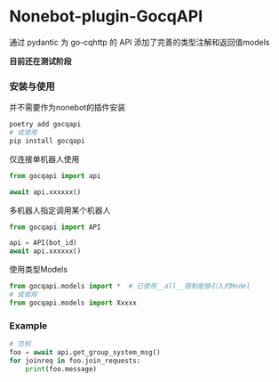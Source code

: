 # Nonebot-plugin-GocqAPI

通过 pydantic 为 go-cqhttp 的 API 添加了完善的类型注解和返回值models

__目前还在测试阶段__

### 安装与使用

并不需要作为nonebot的插件安装

```powershell
poetry add gocqapi
# 或使用
pip install gocqapi
```

仅连接单机器人使用
```python
from gocqapi import api

await api.xxxxxx()
```

多机器人指定调用某个机器人
```python
from gocqapi import API

api = API(bot_id)
await api.xxxxxx()
```

使用类型Models
```python
from gocqapi.models import *  # 已使用__all__限制能够引入的Model
# 或使用
from gocqapi.models import Xxxxx
```

### Example
```python
# 范例
foo = await api.get_group_system_msg()
for joinreq in foo.join_requests:
    print(foo.message)
```